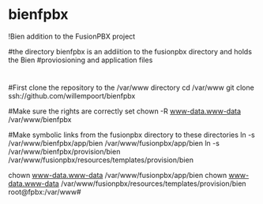 # bienfpbx
!Bien addition to the FusionPBX project

#the directory bienfpbx is an addiition to the fusionpbx directory and holds the Bien 
#proviosioning and application files
#
#First clone the repository to the /var/www directory
cd /var/www
git clone ssh://github.com/willempoort/bienfpbx

#Make sure the rights are correctly set
chown -R www-data.www-data /var/www/bienfpbx

#Make symbolic links from the fusionpbx directory to these directories
ln -s /var/www/bienfpbx/app/bien /var/www/fusionpbx/app/bien
ln -s /var/www/bienfpbx/provision/bien /var/www/fusionpbx/resources/templates/provision/bien

chown www-data.www-data /var/www/fusionpbx/app/bien
chown www-data.www-data /var/www/fusionpbx/resources/templates/provision/bien
root@fpbx:/var/www# 

